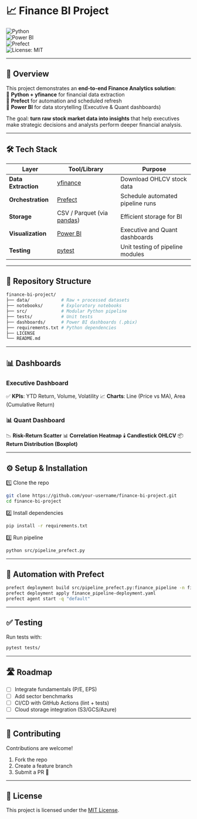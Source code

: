 # 📈 Finance BI Project  

![Python](https://img.shields.io/badge/Python-3.9+-blue.svg?logo=python&logoColor=white)  
![Power BI](https://img.shields.io/badge/Power%20BI-Dashboard-yellow?logo=powerbi)  
![Prefect](https://img.shields.io/badge/Prefect-Orchestration-brightgreen?logo=prefect)  
![License: MIT](https://img.shields.io/badge/License-MIT-red.svg)  

---

## 🚀 Overview  

This project demonstrates an **end-to-end Finance Analytics solution**:  
🔹 **Python + yfinance** for financial data extraction  
🔹 **Prefect** for automation and scheduled refresh  
🔹 **Power BI** for data storytelling (Executive & Quant dashboards)  

The goal: **turn raw stock market data into insights** that help executives make strategic decisions and analysts perform deeper financial analysis.  

---

## 🛠️ Tech Stack  

| Layer               | Tool/Library                                             | Purpose                          |
| ------------------- | -------------------------------------------------------- | -------------------------------- |
| **Data Extraction** | [yfinance](https://github.com/ranaroussi/yfinance)       | Download OHLCV stock data        |
| **Orchestration**   | [Prefect](https://www.prefect.io/)                       | Schedule automated pipeline runs |
| **Storage**         | CSV / Parquet (via [pandas](https://pandas.pydata.org/)) | Efficient storage for BI         |
| **Visualization**   | [Power BI](https://powerbi.microsoft.com/)               | Executive and Quant dashboards   |
| **Testing**         | [pytest](https://docs.pytest.org/)                       | Unit testing of pipeline modules |

---

## 📂 Repository Structure  

```bash
finance-bi-project/
├── data/            # Raw + processed datasets
├── notebooks/       # Exploratory notebooks
├── src/             # Modular Python pipeline
├── tests/           # Unit tests
├── dashboards/      # Power BI dashboards (.pbix)
├── requirements.txt # Python dependencies
├── LICENSE
└── README.md
```

---

## 📊 Dashboards

### Executive Dashboard

✅ **KPIs**: YTD Return, Volume, Volatility
📈 **Charts**: Line (Price vs MA), Area (Cumulative Return)

### 📊 Quant Dashboard

📉 **Risk-Return Scatter**
📊 **Correlation Heatmap**
🕯️ **Candlestick OHLCV**
📦 **Return Distribution (Boxplot)**

---

## ⚙️ Setup & Installation

1️⃣ Clone the repo

```bash
git clone https://github.com/your-username/finance-bi-project.git
cd finance-bi-project
```

2️⃣ Install dependencies

```bash
pip install -r requirements.txt
```

3️⃣ Run pipeline

```bash
python src/pipeline_prefect.py
```

---

## 🔄 Automation with Prefect

```bash
prefect deployment build src/pipeline_prefect.py:finance_pipeline -n finance-pipeline
prefect deployment apply finance_pipeline-deployment.yaml
prefect agent start -q "default"
```

---

## ✅ Testing

Run tests with:

```bash
pytest tests/
```

---

## 🛣️ Roadmap

- [ ] Integrate fundamentals (P/E, EPS)
- [ ] Add sector benchmarks
- [ ] CI/CD with GitHub Actions (lint + tests)
- [ ] Cloud storage integration (S3/GCS/Azure)

---

## 🤝 Contributing

Contributions are welcome!

1. Fork the repo
2. Create a feature branch
3. Submit a PR 🚀

---

## 📜 License

This project is licensed under the [MIT License](LICENSE).
